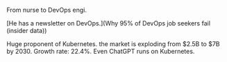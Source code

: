 From nurse to DevOps engi.

[He has a newsletter on DevOps.](Why 95% of DevOps job seekers fail (insider data))

Huge proponent of Kubernetes.
	the market is exploding from $2.5B to $7B by 2030. Growth rate: 22.4%. Even ChatGPT runs on Kubernetes.
